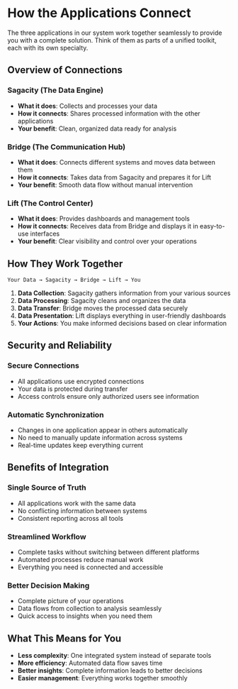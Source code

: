 # How the Applications Connect

The three applications in our system work together seamlessly to provide you with a complete solution. Think of them as parts of a unified toolkit, each with its own specialty.

## Overview of Connections

### Sagacity (The Data Engine)
- **What it does**: Collects and processes your data
- **How it connects**: Shares processed information with the other applications
- **Your benefit**: Clean, organized data ready for analysis

### Bridge (The Communication Hub)
- **What it does**: Connects different systems and moves data between them
- **How it connects**: Takes data from Sagacity and prepares it for Lift
- **Your benefit**: Smooth data flow without manual intervention

### Lift (The Control Center)
- **What it does**: Provides dashboards and management tools
- **How it connects**: Receives data from Bridge and displays it in easy-to-use interfaces
- **Your benefit**: Clear visibility and control over your operations

## How They Work Together

```
Your Data → Sagacity → Bridge → Lift → You
```

1. **Data Collection**: Sagacity gathers information from your various sources
2. **Data Processing**: Sagacity cleans and organizes the data
3. **Data Transfer**: Bridge moves the processed data securely
4. **Data Presentation**: Lift displays everything in user-friendly dashboards
5. **Your Actions**: You make informed decisions based on clear information

## Security and Reliability

### Secure Connections
- All applications use encrypted connections
- Your data is protected during transfer
- Access controls ensure only authorized users see information

### Automatic Synchronization
- Changes in one application appear in others automatically
- No need to manually update information across systems
- Real-time updates keep everything current

## Benefits of Integration

### Single Source of Truth
- All applications work with the same data
- No conflicting information between systems
- Consistent reporting across all tools

### Streamlined Workflow
- Complete tasks without switching between different platforms
- Automated processes reduce manual work
- Everything you need is connected and accessible

### Better Decision Making
- Complete picture of your operations
- Data flows from collection to analysis seamlessly
- Quick access to insights when you need them

## What This Means for You

- **Less complexity**: One integrated system instead of separate tools
- **More efficiency**: Automated data flow saves time
- **Better insights**: Complete information leads to better decisions
- **Easier management**: Everything works together smoothly
